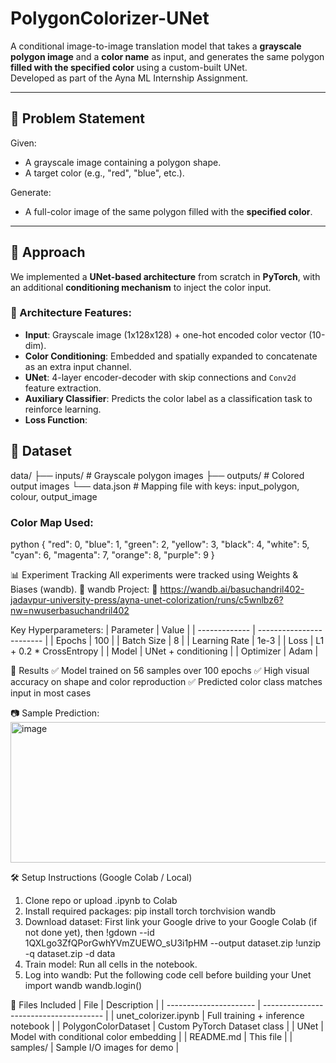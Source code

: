 # PolygonColorizer-UNet
A conditional image-to-image translation model that takes a **grayscale polygon image** and a **color name** as input, and generates the same polygon **filled with the specified color** using a custom-built UNet.  
Developed as part of the Ayna ML Internship Assignment.

---

## 📌 Problem Statement

Given:
- A grayscale image containing a polygon shape.
- A target color (e.g., "red", "blue", etc.).

Generate:
- A full-color image of the same polygon filled with the **specified color**.

---

## 🚀 Approach

We implemented a **UNet-based architecture** from scratch in **PyTorch**, with an additional **conditioning mechanism** to inject the color input.

### 🔧 Architecture Features:
- **Input**: Grayscale image (1x128x128) + one-hot encoded color vector (10-dim).
- **Color Conditioning**: Embedded and spatially expanded to concatenate as an extra input channel.
- **UNet**: 4-layer encoder-decoder with skip connections and `Conv2d` feature extraction.
- **Auxiliary Classifier**: Predicts the color label as a classification task to reinforce learning.
- **Loss Function**:


## 🧠 Dataset
data/
├── inputs/ # Grayscale polygon images
├── outputs/ # Colored output images
└── data.json # Mapping file with keys: input_polygon, colour, output_image


### Color Map Used:
python
{
  "red": 0, "blue": 1, "green": 2, "yellow": 3, "black": 4,
  "white": 5, "cyan": 6, "magenta": 7, "orange": 8, "purple": 9
}

📊 Experiment Tracking
All experiments were tracked using Weights & Biases (wandb).
📎 wandb Project:
🔗 https://wandb.ai/basuchandril402-jadavpur-university-press/ayna-unet-colorization/runs/c5wnlbz6?nw=nwuserbasuchandril402

Key Hyperparameters:
| Parameter     | Value                    |
| ------------- | ------------------------ |
| Epochs        | 100                      |
| Batch Size    | 8                        |
| Learning Rate | 1e-3                     |
| Loss          | L1 + 0.2 \* CrossEntropy |
| Model         | UNet + conditioning      |
| Optimizer     | Adam                     |

🧪 Results
✅ Model trained on 56 samples over 100 epochs
✅ High visual accuracy on shape and color reproduction
✅ Predicted color class matches input in most cases

📷 Sample Prediction:
<img width="580" height="225" alt="image" src="https://github.com/user-attachments/assets/e9bc85bd-dfa6-47ee-b512-888528f0acd8" />

🛠️ Setup Instructions (Google Colab / Local)
1. Clone repo or upload .ipynb to Colab
2. Install required packages: pip install torch torchvision wandb
3. Download dataset: First link your Google drive to your Google Colab (if not done yet), then
!gdown --id 1QXLgo3ZfQPorGwhYVmZUEWO_sU3i1pHM --output dataset.zip
!unzip -q dataset.zip -d data
4. Train model: Run all cells in the notebook.
5. Log into wandb: Put the following code cell before building your Unet
import wandb
wandb.login()

📁 Files Included
| File                   | Description                            |
| ---------------------- | -------------------------------------- |
| unet_colorizer.ipynb | Full training + inference notebook     |
| PolygonColorDataset  | Custom PyTorch Dataset class           |
| UNet                 | Model with conditional color embedding |
| README.md            | This file                              |
| samples/             | Sample I/O images for demo  |



